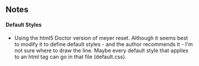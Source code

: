 ## Notes

#### Default Styles
- Using the html5 Doctor version of meyer reset. Although it seems best to modify it to define default styles - and the author recommends it - I'm not sure where to draw the line. Maybe every default style that applies to an html tag can go in that file (default.css).